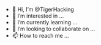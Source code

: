 - 👋 Hi, I’m @TigerHacking
- 👀 I’m interested in ...
- 🌱 I’m currently learning ...
- 💞️ I’m looking to collaborate on ...
- 📫 How to reach me ...

<!---
TigerHacking/TigerHacking is a ✨ special ✨ repository because its `README.md` (this file) appears on your GitHub profile.
You can click the Preview link to take a look at your changes.
--->
